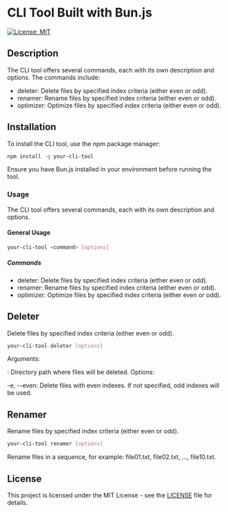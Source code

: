 # CLI Tool Built with Bun.js

[![License: MIT](https://img.shields.io/badge/License-MIT-yellow.svg)](https://opensource.org/licenses/MIT)

## Description
The CLI tool offers several commands, each with its own description and options. The commands include:
- deleter: Delete files by specified index criteria (either even or odd).
- renamer: Rename files by specified index criteria (either even or odd).
- optimizer: Optimize files by specified index criteria (either even or odd).

## Installation
To install the CLI tool, use the npm package manager:

```sh
npm install -g your-cli-tool
```

Ensure you have Bun.js installed in your environment before running the tool.

### Usage
The CLI tool offers several commands, each with its own description and options.


#### General Usage

```sh
your-cli-tool <command> [options]
```

##### Commands
 - deleter: Delete files by specified index criteria (either even or odd).
 - renamer: Rename files by specified index criteria (either even or odd).
 - optimizer: Optimize files by specified index criteria (either even or odd).

Deleter
---
Delete files by specified index criteria (either even or odd).
```sh
your-cli-tool deleter [options]
```
Arguments:

<directory>: Directory path where files will be deleted.
Options:

-e, --even: Delete files with even indexes. If not specified, odd indexes will be used.

Renamer
---
Rename files by specified index criteria (either even or odd).
```sh
your-cli-tool renamer [options]
```
Rename files in a sequence, for example: file01.txt, file02.txt, ..., file10.txt.


## License
This project is licensed under the MIT License - see the [LICENSE](LICENSE) file for details.
